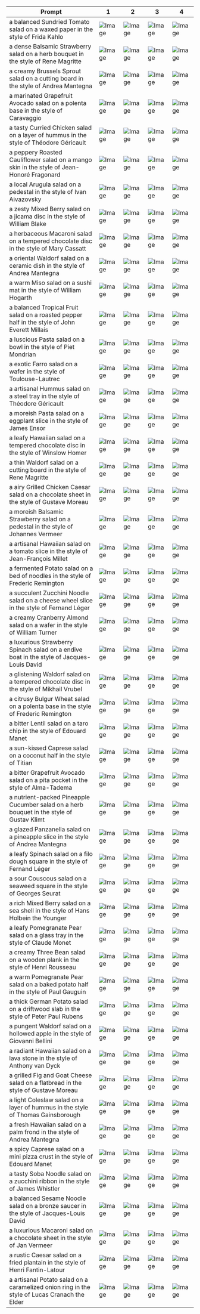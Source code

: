 | Prompt | 1 | 2 | 3 | 4 |
|-|-|-|-|-|
| a balanced Sundried Tomato salad on a waxed paper in the style of Frida Kahlo | ![Image](https://salad-benchmark-public-assets.s3.us-east-2.amazonaws.com/sdxl/74b6ef26-51cb-4d51-9629-b7bdd52d16fb-0.jpg) | ![Image](https://salad-benchmark-public-assets.s3.us-east-2.amazonaws.com/sdxl/74b6ef26-51cb-4d51-9629-b7bdd52d16fb-1.jpg) | ![Image](https://salad-benchmark-public-assets.s3.us-east-2.amazonaws.com/sdxl/74b6ef26-51cb-4d51-9629-b7bdd52d16fb-2.jpg) | ![Image](https://salad-benchmark-public-assets.s3.us-east-2.amazonaws.com/sdxl/74b6ef26-51cb-4d51-9629-b7bdd52d16fb-3.jpg) |
| a dense Balsamic Strawberry salad on a herb bouquet in the style of Rene Magritte | ![Image](https://salad-benchmark-public-assets.s3.us-east-2.amazonaws.com/sdxl/04da165a-3147-480c-aba6-7853e0233bc1-0.jpg) | ![Image](https://salad-benchmark-public-assets.s3.us-east-2.amazonaws.com/sdxl/04da165a-3147-480c-aba6-7853e0233bc1-1.jpg) | ![Image](https://salad-benchmark-public-assets.s3.us-east-2.amazonaws.com/sdxl/04da165a-3147-480c-aba6-7853e0233bc1-2.jpg) | ![Image](https://salad-benchmark-public-assets.s3.us-east-2.amazonaws.com/sdxl/04da165a-3147-480c-aba6-7853e0233bc1-3.jpg) |
| a creamy Brussels Sprout salad on a cutting board in the style of Andrea Mantegna | ![Image](https://salad-benchmark-public-assets.s3.us-east-2.amazonaws.com/sdxl/3bc59e1e-f106-4ade-a2fa-b1f0041cafd8-0.jpg) | ![Image](https://salad-benchmark-public-assets.s3.us-east-2.amazonaws.com/sdxl/3bc59e1e-f106-4ade-a2fa-b1f0041cafd8-1.jpg) | ![Image](https://salad-benchmark-public-assets.s3.us-east-2.amazonaws.com/sdxl/3bc59e1e-f106-4ade-a2fa-b1f0041cafd8-2.jpg) | ![Image](https://salad-benchmark-public-assets.s3.us-east-2.amazonaws.com/sdxl/3bc59e1e-f106-4ade-a2fa-b1f0041cafd8-3.jpg) |
| a marinated Grapefruit Avocado salad on a polenta base in the style of Caravaggio | ![Image](https://salad-benchmark-public-assets.s3.us-east-2.amazonaws.com/sdxl/06c1c4b6-49dc-4708-aea4-ee89ad70773a-0.jpg) | ![Image](https://salad-benchmark-public-assets.s3.us-east-2.amazonaws.com/sdxl/06c1c4b6-49dc-4708-aea4-ee89ad70773a-1.jpg) | ![Image](https://salad-benchmark-public-assets.s3.us-east-2.amazonaws.com/sdxl/06c1c4b6-49dc-4708-aea4-ee89ad70773a-2.jpg) | ![Image](https://salad-benchmark-public-assets.s3.us-east-2.amazonaws.com/sdxl/06c1c4b6-49dc-4708-aea4-ee89ad70773a-3.jpg) |
| a tasty Curried Chicken salad on a layer of hummus in the style of Théodore Géricault | ![Image](https://salad-benchmark-public-assets.s3.us-east-2.amazonaws.com/sdxl/3fc4389d-95f8-48d6-a1a0-ab92fa6ac517-0.jpg) | ![Image](https://salad-benchmark-public-assets.s3.us-east-2.amazonaws.com/sdxl/3fc4389d-95f8-48d6-a1a0-ab92fa6ac517-1.jpg) | ![Image](https://salad-benchmark-public-assets.s3.us-east-2.amazonaws.com/sdxl/3fc4389d-95f8-48d6-a1a0-ab92fa6ac517-2.jpg) | ![Image](https://salad-benchmark-public-assets.s3.us-east-2.amazonaws.com/sdxl/3fc4389d-95f8-48d6-a1a0-ab92fa6ac517-3.jpg) |
| a peppery Roasted Cauliflower salad on a mango skin in the style of Jean-Honoré Fragonard | ![Image](https://salad-benchmark-public-assets.s3.us-east-2.amazonaws.com/sdxl/733ad61e-f291-49d9-bc69-324ff4db4685-0.jpg) | ![Image](https://salad-benchmark-public-assets.s3.us-east-2.amazonaws.com/sdxl/733ad61e-f291-49d9-bc69-324ff4db4685-1.jpg) | ![Image](https://salad-benchmark-public-assets.s3.us-east-2.amazonaws.com/sdxl/733ad61e-f291-49d9-bc69-324ff4db4685-2.jpg) | ![Image](https://salad-benchmark-public-assets.s3.us-east-2.amazonaws.com/sdxl/733ad61e-f291-49d9-bc69-324ff4db4685-3.jpg) |
| a local Arugula salad on a pedestal in the style of Ivan Aivazovsky | ![Image](https://salad-benchmark-public-assets.s3.us-east-2.amazonaws.com/sdxl/7e459159-d6aa-47c5-aecf-643937a76e82-0.jpg) | ![Image](https://salad-benchmark-public-assets.s3.us-east-2.amazonaws.com/sdxl/7e459159-d6aa-47c5-aecf-643937a76e82-1.jpg) | ![Image](https://salad-benchmark-public-assets.s3.us-east-2.amazonaws.com/sdxl/7e459159-d6aa-47c5-aecf-643937a76e82-2.jpg) | ![Image](https://salad-benchmark-public-assets.s3.us-east-2.amazonaws.com/sdxl/7e459159-d6aa-47c5-aecf-643937a76e82-3.jpg) |
| a zesty Mixed Berry salad on a jicama disc in the style of William Blake | ![Image](https://salad-benchmark-public-assets.s3.us-east-2.amazonaws.com/sdxl/489cced1-aea0-481d-9f99-08bbf795c739-0.jpg) | ![Image](https://salad-benchmark-public-assets.s3.us-east-2.amazonaws.com/sdxl/489cced1-aea0-481d-9f99-08bbf795c739-1.jpg) | ![Image](https://salad-benchmark-public-assets.s3.us-east-2.amazonaws.com/sdxl/489cced1-aea0-481d-9f99-08bbf795c739-2.jpg) | ![Image](https://salad-benchmark-public-assets.s3.us-east-2.amazonaws.com/sdxl/489cced1-aea0-481d-9f99-08bbf795c739-3.jpg) |
| a herbaceous Macaroni salad on a tempered chocolate disc in the style of Mary Cassatt | ![Image](https://salad-benchmark-public-assets.s3.us-east-2.amazonaws.com/sdxl/5951afce-008e-43b3-90bd-8de941a11102-0.jpg) | ![Image](https://salad-benchmark-public-assets.s3.us-east-2.amazonaws.com/sdxl/5951afce-008e-43b3-90bd-8de941a11102-1.jpg) | ![Image](https://salad-benchmark-public-assets.s3.us-east-2.amazonaws.com/sdxl/5951afce-008e-43b3-90bd-8de941a11102-2.jpg) | ![Image](https://salad-benchmark-public-assets.s3.us-east-2.amazonaws.com/sdxl/5951afce-008e-43b3-90bd-8de941a11102-3.jpg) |
| a oriental Waldorf salad on a ceramic dish in the style of Andrea Mantegna | ![Image](https://salad-benchmark-public-assets.s3.us-east-2.amazonaws.com/sdxl/89f1840b-f286-49b9-8fad-1657539c814c-0.jpg) | ![Image](https://salad-benchmark-public-assets.s3.us-east-2.amazonaws.com/sdxl/89f1840b-f286-49b9-8fad-1657539c814c-1.jpg) | ![Image](https://salad-benchmark-public-assets.s3.us-east-2.amazonaws.com/sdxl/89f1840b-f286-49b9-8fad-1657539c814c-2.jpg) | ![Image](https://salad-benchmark-public-assets.s3.us-east-2.amazonaws.com/sdxl/89f1840b-f286-49b9-8fad-1657539c814c-3.jpg) |
| a warm Miso salad on a sushi mat in the style of William Hogarth | ![Image](https://salad-benchmark-public-assets.s3.us-east-2.amazonaws.com/sdxl/b78e767c-6ba4-4a3f-9169-5cd4b20fbd55-0.jpg) | ![Image](https://salad-benchmark-public-assets.s3.us-east-2.amazonaws.com/sdxl/b78e767c-6ba4-4a3f-9169-5cd4b20fbd55-1.jpg) | ![Image](https://salad-benchmark-public-assets.s3.us-east-2.amazonaws.com/sdxl/b78e767c-6ba4-4a3f-9169-5cd4b20fbd55-2.jpg) | ![Image](https://salad-benchmark-public-assets.s3.us-east-2.amazonaws.com/sdxl/b78e767c-6ba4-4a3f-9169-5cd4b20fbd55-3.jpg) |
| a balanced Tropical Fruit salad on a roasted pepper half in the style of John Everett Millais | ![Image](https://salad-benchmark-public-assets.s3.us-east-2.amazonaws.com/sdxl/3f8ee0de-49de-4944-9438-c5129e871ee9-0.jpg) | ![Image](https://salad-benchmark-public-assets.s3.us-east-2.amazonaws.com/sdxl/3f8ee0de-49de-4944-9438-c5129e871ee9-1.jpg) | ![Image](https://salad-benchmark-public-assets.s3.us-east-2.amazonaws.com/sdxl/3f8ee0de-49de-4944-9438-c5129e871ee9-2.jpg) | ![Image](https://salad-benchmark-public-assets.s3.us-east-2.amazonaws.com/sdxl/3f8ee0de-49de-4944-9438-c5129e871ee9-3.jpg) |
| a luscious Pasta salad on a bowl in the style of Piet Mondrian | ![Image](https://salad-benchmark-public-assets.s3.us-east-2.amazonaws.com/sdxl/d72bb6fb-1fa6-4984-a8a4-b4022f440134-0.jpg) | ![Image](https://salad-benchmark-public-assets.s3.us-east-2.amazonaws.com/sdxl/d72bb6fb-1fa6-4984-a8a4-b4022f440134-1.jpg) | ![Image](https://salad-benchmark-public-assets.s3.us-east-2.amazonaws.com/sdxl/d72bb6fb-1fa6-4984-a8a4-b4022f440134-2.jpg) | ![Image](https://salad-benchmark-public-assets.s3.us-east-2.amazonaws.com/sdxl/d72bb6fb-1fa6-4984-a8a4-b4022f440134-3.jpg) |
| a exotic Farro salad on a wafer in the style of Toulouse-Lautrec | ![Image](https://salad-benchmark-public-assets.s3.us-east-2.amazonaws.com/sdxl/4f7acd14-f5a1-4d18-9190-54b1c83fac8f-0.jpg) | ![Image](https://salad-benchmark-public-assets.s3.us-east-2.amazonaws.com/sdxl/4f7acd14-f5a1-4d18-9190-54b1c83fac8f-1.jpg) | ![Image](https://salad-benchmark-public-assets.s3.us-east-2.amazonaws.com/sdxl/4f7acd14-f5a1-4d18-9190-54b1c83fac8f-2.jpg) | ![Image](https://salad-benchmark-public-assets.s3.us-east-2.amazonaws.com/sdxl/4f7acd14-f5a1-4d18-9190-54b1c83fac8f-3.jpg) |
| a artisanal Hummus salad on a steel tray in the style of Théodore Géricault | ![Image](https://salad-benchmark-public-assets.s3.us-east-2.amazonaws.com/sdxl/93e5419a-a3cc-4c53-a335-4356a241f35a-0.jpg) | ![Image](https://salad-benchmark-public-assets.s3.us-east-2.amazonaws.com/sdxl/93e5419a-a3cc-4c53-a335-4356a241f35a-1.jpg) | ![Image](https://salad-benchmark-public-assets.s3.us-east-2.amazonaws.com/sdxl/93e5419a-a3cc-4c53-a335-4356a241f35a-2.jpg) | ![Image](https://salad-benchmark-public-assets.s3.us-east-2.amazonaws.com/sdxl/93e5419a-a3cc-4c53-a335-4356a241f35a-3.jpg) |
| a moreish Pasta salad on a eggplant slice in the style of James Ensor | ![Image](https://salad-benchmark-public-assets.s3.us-east-2.amazonaws.com/sdxl/22bd585c-41de-4557-8911-674da447b6d4-0.jpg) | ![Image](https://salad-benchmark-public-assets.s3.us-east-2.amazonaws.com/sdxl/22bd585c-41de-4557-8911-674da447b6d4-1.jpg) | ![Image](https://salad-benchmark-public-assets.s3.us-east-2.amazonaws.com/sdxl/22bd585c-41de-4557-8911-674da447b6d4-2.jpg) | ![Image](https://salad-benchmark-public-assets.s3.us-east-2.amazonaws.com/sdxl/22bd585c-41de-4557-8911-674da447b6d4-3.jpg) |
| a leafy Hawaiian salad on a tempered chocolate disc in the style of Winslow Homer | ![Image](https://salad-benchmark-public-assets.s3.us-east-2.amazonaws.com/sdxl/9c3f6c12-dcd1-44ed-af18-8b25a7fdc2ba-0.jpg) | ![Image](https://salad-benchmark-public-assets.s3.us-east-2.amazonaws.com/sdxl/9c3f6c12-dcd1-44ed-af18-8b25a7fdc2ba-1.jpg) | ![Image](https://salad-benchmark-public-assets.s3.us-east-2.amazonaws.com/sdxl/9c3f6c12-dcd1-44ed-af18-8b25a7fdc2ba-2.jpg) | ![Image](https://salad-benchmark-public-assets.s3.us-east-2.amazonaws.com/sdxl/9c3f6c12-dcd1-44ed-af18-8b25a7fdc2ba-3.jpg) |
| a thin Waldorf salad on a cutting board in the style of Rene Magritte | ![Image](https://salad-benchmark-public-assets.s3.us-east-2.amazonaws.com/sdxl/20fde28c-5e1c-4095-b518-5dbb670add37-0.jpg) | ![Image](https://salad-benchmark-public-assets.s3.us-east-2.amazonaws.com/sdxl/20fde28c-5e1c-4095-b518-5dbb670add37-1.jpg) | ![Image](https://salad-benchmark-public-assets.s3.us-east-2.amazonaws.com/sdxl/20fde28c-5e1c-4095-b518-5dbb670add37-2.jpg) | ![Image](https://salad-benchmark-public-assets.s3.us-east-2.amazonaws.com/sdxl/20fde28c-5e1c-4095-b518-5dbb670add37-3.jpg) |
| a airy Grilled Chicken Caesar salad on a chocolate sheet in the style of Gustave Moreau | ![Image](https://salad-benchmark-public-assets.s3.us-east-2.amazonaws.com/sdxl/7f8590ce-df73-4d90-965c-f348d3d0849c-0.jpg) | ![Image](https://salad-benchmark-public-assets.s3.us-east-2.amazonaws.com/sdxl/7f8590ce-df73-4d90-965c-f348d3d0849c-1.jpg) | ![Image](https://salad-benchmark-public-assets.s3.us-east-2.amazonaws.com/sdxl/7f8590ce-df73-4d90-965c-f348d3d0849c-2.jpg) | ![Image](https://salad-benchmark-public-assets.s3.us-east-2.amazonaws.com/sdxl/7f8590ce-df73-4d90-965c-f348d3d0849c-3.jpg) |
| a moreish Balsamic Strawberry salad on a pedestal in the style of Johannes Vermeer | ![Image](https://salad-benchmark-public-assets.s3.us-east-2.amazonaws.com/sdxl/6a2d97f1-4304-4733-81c1-cafe0dd91c08-0.jpg) | ![Image](https://salad-benchmark-public-assets.s3.us-east-2.amazonaws.com/sdxl/6a2d97f1-4304-4733-81c1-cafe0dd91c08-1.jpg) | ![Image](https://salad-benchmark-public-assets.s3.us-east-2.amazonaws.com/sdxl/6a2d97f1-4304-4733-81c1-cafe0dd91c08-2.jpg) | ![Image](https://salad-benchmark-public-assets.s3.us-east-2.amazonaws.com/sdxl/6a2d97f1-4304-4733-81c1-cafe0dd91c08-3.jpg) |
| a artisanal Hawaiian salad on a tomato slice in the style of Jean-François Millet | ![Image](https://salad-benchmark-public-assets.s3.us-east-2.amazonaws.com/sdxl/b4d117ca-e35d-4858-97e5-541118a12875-0.jpg) | ![Image](https://salad-benchmark-public-assets.s3.us-east-2.amazonaws.com/sdxl/b4d117ca-e35d-4858-97e5-541118a12875-1.jpg) | ![Image](https://salad-benchmark-public-assets.s3.us-east-2.amazonaws.com/sdxl/b4d117ca-e35d-4858-97e5-541118a12875-2.jpg) | ![Image](https://salad-benchmark-public-assets.s3.us-east-2.amazonaws.com/sdxl/b4d117ca-e35d-4858-97e5-541118a12875-3.jpg) |
| a fermented Potato salad on a bed of noodles in the style of Frederic Remington | ![Image](https://salad-benchmark-public-assets.s3.us-east-2.amazonaws.com/sdxl/f6738506-b6c1-49f0-b9e0-486171a65ea5-0.jpg) | ![Image](https://salad-benchmark-public-assets.s3.us-east-2.amazonaws.com/sdxl/f6738506-b6c1-49f0-b9e0-486171a65ea5-1.jpg) | ![Image](https://salad-benchmark-public-assets.s3.us-east-2.amazonaws.com/sdxl/f6738506-b6c1-49f0-b9e0-486171a65ea5-2.jpg) | ![Image](https://salad-benchmark-public-assets.s3.us-east-2.amazonaws.com/sdxl/f6738506-b6c1-49f0-b9e0-486171a65ea5-3.jpg) |
| a succulent Zucchini Noodle salad on a cheese wheel slice in the style of Fernand Léger | ![Image](https://salad-benchmark-public-assets.s3.us-east-2.amazonaws.com/sdxl/9525a9e0-e4d7-4efa-9af6-a445a5d3d995-0.jpg) | ![Image](https://salad-benchmark-public-assets.s3.us-east-2.amazonaws.com/sdxl/9525a9e0-e4d7-4efa-9af6-a445a5d3d995-1.jpg) | ![Image](https://salad-benchmark-public-assets.s3.us-east-2.amazonaws.com/sdxl/9525a9e0-e4d7-4efa-9af6-a445a5d3d995-2.jpg) | ![Image](https://salad-benchmark-public-assets.s3.us-east-2.amazonaws.com/sdxl/9525a9e0-e4d7-4efa-9af6-a445a5d3d995-3.jpg) |
| a creamy Cranberry Almond salad on a wafer in the style of William Turner | ![Image](https://salad-benchmark-public-assets.s3.us-east-2.amazonaws.com/sdxl/5e31fef3-7c59-4fc7-a073-d59c160a1483-0.jpg) | ![Image](https://salad-benchmark-public-assets.s3.us-east-2.amazonaws.com/sdxl/5e31fef3-7c59-4fc7-a073-d59c160a1483-1.jpg) | ![Image](https://salad-benchmark-public-assets.s3.us-east-2.amazonaws.com/sdxl/5e31fef3-7c59-4fc7-a073-d59c160a1483-2.jpg) | ![Image](https://salad-benchmark-public-assets.s3.us-east-2.amazonaws.com/sdxl/5e31fef3-7c59-4fc7-a073-d59c160a1483-3.jpg) |
| a luxurious Strawberry Spinach salad on a endive boat in the style of Jacques-Louis David | ![Image](https://salad-benchmark-public-assets.s3.us-east-2.amazonaws.com/sdxl/17e670b7-d1f4-4317-a362-2caf633ab2f0-0.jpg) | ![Image](https://salad-benchmark-public-assets.s3.us-east-2.amazonaws.com/sdxl/17e670b7-d1f4-4317-a362-2caf633ab2f0-1.jpg) | ![Image](https://salad-benchmark-public-assets.s3.us-east-2.amazonaws.com/sdxl/17e670b7-d1f4-4317-a362-2caf633ab2f0-2.jpg) | ![Image](https://salad-benchmark-public-assets.s3.us-east-2.amazonaws.com/sdxl/17e670b7-d1f4-4317-a362-2caf633ab2f0-3.jpg) |
| a glistening Waldorf salad on a tempered chocolate disc in the style of Mikhail Vrubel | ![Image](https://salad-benchmark-public-assets.s3.us-east-2.amazonaws.com/sdxl/0adbd912-6a2b-46e1-b0fd-a7fb08adab2c-0.jpg) | ![Image](https://salad-benchmark-public-assets.s3.us-east-2.amazonaws.com/sdxl/0adbd912-6a2b-46e1-b0fd-a7fb08adab2c-1.jpg) | ![Image](https://salad-benchmark-public-assets.s3.us-east-2.amazonaws.com/sdxl/0adbd912-6a2b-46e1-b0fd-a7fb08adab2c-2.jpg) | ![Image](https://salad-benchmark-public-assets.s3.us-east-2.amazonaws.com/sdxl/0adbd912-6a2b-46e1-b0fd-a7fb08adab2c-3.jpg) |
| a citrusy Bulgur Wheat salad on a polenta base in the style of Frederic Remington | ![Image](https://salad-benchmark-public-assets.s3.us-east-2.amazonaws.com/sdxl/d57857c3-dea2-4f8b-b915-7007e29c0f6d-0.jpg) | ![Image](https://salad-benchmark-public-assets.s3.us-east-2.amazonaws.com/sdxl/d57857c3-dea2-4f8b-b915-7007e29c0f6d-1.jpg) | ![Image](https://salad-benchmark-public-assets.s3.us-east-2.amazonaws.com/sdxl/d57857c3-dea2-4f8b-b915-7007e29c0f6d-2.jpg) | ![Image](https://salad-benchmark-public-assets.s3.us-east-2.amazonaws.com/sdxl/d57857c3-dea2-4f8b-b915-7007e29c0f6d-3.jpg) |
| a bitter Lentil salad on a taro chip in the style of Edouard Manet | ![Image](https://salad-benchmark-public-assets.s3.us-east-2.amazonaws.com/sdxl/08b42ddb-42ab-409f-ab50-109d3068a32e-0.jpg) | ![Image](https://salad-benchmark-public-assets.s3.us-east-2.amazonaws.com/sdxl/08b42ddb-42ab-409f-ab50-109d3068a32e-1.jpg) | ![Image](https://salad-benchmark-public-assets.s3.us-east-2.amazonaws.com/sdxl/08b42ddb-42ab-409f-ab50-109d3068a32e-2.jpg) | ![Image](https://salad-benchmark-public-assets.s3.us-east-2.amazonaws.com/sdxl/08b42ddb-42ab-409f-ab50-109d3068a32e-3.jpg) |
| a sun-kissed Caprese salad on a coconut half in the style of Titian | ![Image](https://salad-benchmark-public-assets.s3.us-east-2.amazonaws.com/sdxl/76b4f49b-1331-4001-bfb7-522ac3dc29d4-0.jpg) | ![Image](https://salad-benchmark-public-assets.s3.us-east-2.amazonaws.com/sdxl/76b4f49b-1331-4001-bfb7-522ac3dc29d4-1.jpg) | ![Image](https://salad-benchmark-public-assets.s3.us-east-2.amazonaws.com/sdxl/76b4f49b-1331-4001-bfb7-522ac3dc29d4-2.jpg) | ![Image](https://salad-benchmark-public-assets.s3.us-east-2.amazonaws.com/sdxl/76b4f49b-1331-4001-bfb7-522ac3dc29d4-3.jpg) |
| a bitter Grapefruit Avocado salad on a pita pocket in the style of Alma-Tadema | ![Image](https://salad-benchmark-public-assets.s3.us-east-2.amazonaws.com/sdxl/c8027342-99b6-4842-a791-279eba024925-0.jpg) | ![Image](https://salad-benchmark-public-assets.s3.us-east-2.amazonaws.com/sdxl/c8027342-99b6-4842-a791-279eba024925-1.jpg) | ![Image](https://salad-benchmark-public-assets.s3.us-east-2.amazonaws.com/sdxl/c8027342-99b6-4842-a791-279eba024925-2.jpg) | ![Image](https://salad-benchmark-public-assets.s3.us-east-2.amazonaws.com/sdxl/c8027342-99b6-4842-a791-279eba024925-3.jpg) |
| a nutrient-packed Pineapple Cucumber salad on a herb bouquet in the style of Gustav Klimt | ![Image](https://salad-benchmark-public-assets.s3.us-east-2.amazonaws.com/sdxl/d8959793-a273-4461-98a6-1a41ba23a219-0.jpg) | ![Image](https://salad-benchmark-public-assets.s3.us-east-2.amazonaws.com/sdxl/d8959793-a273-4461-98a6-1a41ba23a219-1.jpg) | ![Image](https://salad-benchmark-public-assets.s3.us-east-2.amazonaws.com/sdxl/d8959793-a273-4461-98a6-1a41ba23a219-2.jpg) | ![Image](https://salad-benchmark-public-assets.s3.us-east-2.amazonaws.com/sdxl/d8959793-a273-4461-98a6-1a41ba23a219-3.jpg) |
| a glazed Panzanella salad on a pineapple slice in the style of Andrea Mantegna | ![Image](https://salad-benchmark-public-assets.s3.us-east-2.amazonaws.com/sdxl/cfa55c79-5398-45cb-8d76-e66e047db439-0.jpg) | ![Image](https://salad-benchmark-public-assets.s3.us-east-2.amazonaws.com/sdxl/cfa55c79-5398-45cb-8d76-e66e047db439-1.jpg) | ![Image](https://salad-benchmark-public-assets.s3.us-east-2.amazonaws.com/sdxl/cfa55c79-5398-45cb-8d76-e66e047db439-2.jpg) | ![Image](https://salad-benchmark-public-assets.s3.us-east-2.amazonaws.com/sdxl/cfa55c79-5398-45cb-8d76-e66e047db439-3.jpg) |
| a leafy Spinach salad on a filo dough square in the style of Fernand Léger | ![Image](https://salad-benchmark-public-assets.s3.us-east-2.amazonaws.com/sdxl/5132fefd-9bdf-48e0-bba3-dd43465221aa-0.jpg) | ![Image](https://salad-benchmark-public-assets.s3.us-east-2.amazonaws.com/sdxl/5132fefd-9bdf-48e0-bba3-dd43465221aa-1.jpg) | ![Image](https://salad-benchmark-public-assets.s3.us-east-2.amazonaws.com/sdxl/5132fefd-9bdf-48e0-bba3-dd43465221aa-2.jpg) | ![Image](https://salad-benchmark-public-assets.s3.us-east-2.amazonaws.com/sdxl/5132fefd-9bdf-48e0-bba3-dd43465221aa-3.jpg) |
| a sour Couscous salad on a seaweed square in the style of Georges Seurat | ![Image](https://salad-benchmark-public-assets.s3.us-east-2.amazonaws.com/sdxl/3d3f58c2-77b8-4df8-9ef1-f3e3e53958b0-0.jpg) | ![Image](https://salad-benchmark-public-assets.s3.us-east-2.amazonaws.com/sdxl/3d3f58c2-77b8-4df8-9ef1-f3e3e53958b0-1.jpg) | ![Image](https://salad-benchmark-public-assets.s3.us-east-2.amazonaws.com/sdxl/3d3f58c2-77b8-4df8-9ef1-f3e3e53958b0-2.jpg) | ![Image](https://salad-benchmark-public-assets.s3.us-east-2.amazonaws.com/sdxl/3d3f58c2-77b8-4df8-9ef1-f3e3e53958b0-3.jpg) |
| a rich Mixed Berry salad on a sea shell in the style of Hans Holbein the Younger | ![Image](https://salad-benchmark-public-assets.s3.us-east-2.amazonaws.com/sdxl/ce95e681-7b2c-4784-a63a-21d7d203cd06-0.jpg) | ![Image](https://salad-benchmark-public-assets.s3.us-east-2.amazonaws.com/sdxl/ce95e681-7b2c-4784-a63a-21d7d203cd06-1.jpg) | ![Image](https://salad-benchmark-public-assets.s3.us-east-2.amazonaws.com/sdxl/ce95e681-7b2c-4784-a63a-21d7d203cd06-2.jpg) | ![Image](https://salad-benchmark-public-assets.s3.us-east-2.amazonaws.com/sdxl/ce95e681-7b2c-4784-a63a-21d7d203cd06-3.jpg) |
| a leafy Pomegranate Pear salad on a glass tray in the style of Claude Monet | ![Image](https://salad-benchmark-public-assets.s3.us-east-2.amazonaws.com/sdxl/93b8ecbb-a0d3-44ee-83f3-7a5976ccd25e-0.jpg) | ![Image](https://salad-benchmark-public-assets.s3.us-east-2.amazonaws.com/sdxl/93b8ecbb-a0d3-44ee-83f3-7a5976ccd25e-1.jpg) | ![Image](https://salad-benchmark-public-assets.s3.us-east-2.amazonaws.com/sdxl/93b8ecbb-a0d3-44ee-83f3-7a5976ccd25e-2.jpg) | ![Image](https://salad-benchmark-public-assets.s3.us-east-2.amazonaws.com/sdxl/93b8ecbb-a0d3-44ee-83f3-7a5976ccd25e-3.jpg) |
| a creamy Three Bean salad on a wooden plank in the style of Henri Rousseau | ![Image](https://salad-benchmark-public-assets.s3.us-east-2.amazonaws.com/sdxl/a3236f33-a168-4e15-b446-9ff1ddad962c-0.jpg) | ![Image](https://salad-benchmark-public-assets.s3.us-east-2.amazonaws.com/sdxl/a3236f33-a168-4e15-b446-9ff1ddad962c-1.jpg) | ![Image](https://salad-benchmark-public-assets.s3.us-east-2.amazonaws.com/sdxl/a3236f33-a168-4e15-b446-9ff1ddad962c-2.jpg) | ![Image](https://salad-benchmark-public-assets.s3.us-east-2.amazonaws.com/sdxl/a3236f33-a168-4e15-b446-9ff1ddad962c-3.jpg) |
| a warm Pomegranate Pear salad on a baked potato half in the style of Paul Gauguin | ![Image](https://salad-benchmark-public-assets.s3.us-east-2.amazonaws.com/sdxl/8351d20f-6b12-4e08-b02d-288dabaf6a79-0.jpg) | ![Image](https://salad-benchmark-public-assets.s3.us-east-2.amazonaws.com/sdxl/8351d20f-6b12-4e08-b02d-288dabaf6a79-1.jpg) | ![Image](https://salad-benchmark-public-assets.s3.us-east-2.amazonaws.com/sdxl/8351d20f-6b12-4e08-b02d-288dabaf6a79-2.jpg) | ![Image](https://salad-benchmark-public-assets.s3.us-east-2.amazonaws.com/sdxl/8351d20f-6b12-4e08-b02d-288dabaf6a79-3.jpg) |
| a thick German Potato salad on a driftwood slab in the style of Peter Paul Rubens | ![Image](https://salad-benchmark-public-assets.s3.us-east-2.amazonaws.com/sdxl/b434d7ae-82dc-4a88-b50a-2842d2430d6a-0.jpg) | ![Image](https://salad-benchmark-public-assets.s3.us-east-2.amazonaws.com/sdxl/b434d7ae-82dc-4a88-b50a-2842d2430d6a-1.jpg) | ![Image](https://salad-benchmark-public-assets.s3.us-east-2.amazonaws.com/sdxl/b434d7ae-82dc-4a88-b50a-2842d2430d6a-2.jpg) | ![Image](https://salad-benchmark-public-assets.s3.us-east-2.amazonaws.com/sdxl/b434d7ae-82dc-4a88-b50a-2842d2430d6a-3.jpg) |
| a pungent Waldorf salad on a hollowed apple in the style of Giovanni Bellini | ![Image](https://salad-benchmark-public-assets.s3.us-east-2.amazonaws.com/sdxl/03ad195a-83cd-4e17-b737-976eae789f7d-0.jpg) | ![Image](https://salad-benchmark-public-assets.s3.us-east-2.amazonaws.com/sdxl/03ad195a-83cd-4e17-b737-976eae789f7d-1.jpg) | ![Image](https://salad-benchmark-public-assets.s3.us-east-2.amazonaws.com/sdxl/03ad195a-83cd-4e17-b737-976eae789f7d-2.jpg) | ![Image](https://salad-benchmark-public-assets.s3.us-east-2.amazonaws.com/sdxl/03ad195a-83cd-4e17-b737-976eae789f7d-3.jpg) |
| a radiant Hawaiian salad on a lava stone in the style of Anthony van Dyck | ![Image](https://salad-benchmark-public-assets.s3.us-east-2.amazonaws.com/sdxl/76e6e0dd-e893-41bf-a54a-3a41e88e9d47-0.jpg) | ![Image](https://salad-benchmark-public-assets.s3.us-east-2.amazonaws.com/sdxl/76e6e0dd-e893-41bf-a54a-3a41e88e9d47-1.jpg) | ![Image](https://salad-benchmark-public-assets.s3.us-east-2.amazonaws.com/sdxl/76e6e0dd-e893-41bf-a54a-3a41e88e9d47-2.jpg) | ![Image](https://salad-benchmark-public-assets.s3.us-east-2.amazonaws.com/sdxl/76e6e0dd-e893-41bf-a54a-3a41e88e9d47-3.jpg) |
| a grilled Fig and Goat Cheese salad on a flatbread in the style of Gustave Moreau | ![Image](https://salad-benchmark-public-assets.s3.us-east-2.amazonaws.com/sdxl/0655a8d4-e3ae-442a-ba38-c75b0734d83a-0.jpg) | ![Image](https://salad-benchmark-public-assets.s3.us-east-2.amazonaws.com/sdxl/0655a8d4-e3ae-442a-ba38-c75b0734d83a-1.jpg) | ![Image](https://salad-benchmark-public-assets.s3.us-east-2.amazonaws.com/sdxl/0655a8d4-e3ae-442a-ba38-c75b0734d83a-2.jpg) | ![Image](https://salad-benchmark-public-assets.s3.us-east-2.amazonaws.com/sdxl/0655a8d4-e3ae-442a-ba38-c75b0734d83a-3.jpg) |
| a light Coleslaw salad on a layer of hummus in the style of Thomas Gainsborough | ![Image](https://salad-benchmark-public-assets.s3.us-east-2.amazonaws.com/sdxl/2023a19e-d188-400d-96f0-0e8a867febff-0.jpg) | ![Image](https://salad-benchmark-public-assets.s3.us-east-2.amazonaws.com/sdxl/2023a19e-d188-400d-96f0-0e8a867febff-1.jpg) | ![Image](https://salad-benchmark-public-assets.s3.us-east-2.amazonaws.com/sdxl/2023a19e-d188-400d-96f0-0e8a867febff-2.jpg) | ![Image](https://salad-benchmark-public-assets.s3.us-east-2.amazonaws.com/sdxl/2023a19e-d188-400d-96f0-0e8a867febff-3.jpg) |
| a fresh Hawaiian salad on a palm frond in the style of Andrea Mantegna | ![Image](https://salad-benchmark-public-assets.s3.us-east-2.amazonaws.com/sdxl/537e1ab5-e70f-4b39-bb03-8f8691a6c24c-0.jpg) | ![Image](https://salad-benchmark-public-assets.s3.us-east-2.amazonaws.com/sdxl/537e1ab5-e70f-4b39-bb03-8f8691a6c24c-1.jpg) | ![Image](https://salad-benchmark-public-assets.s3.us-east-2.amazonaws.com/sdxl/537e1ab5-e70f-4b39-bb03-8f8691a6c24c-2.jpg) | ![Image](https://salad-benchmark-public-assets.s3.us-east-2.amazonaws.com/sdxl/537e1ab5-e70f-4b39-bb03-8f8691a6c24c-3.jpg) |
| a spicy Caprese salad on a mini pizza crust in the style of Edouard Manet | ![Image](https://salad-benchmark-public-assets.s3.us-east-2.amazonaws.com/sdxl/1c637bdf-3e81-45b7-bd93-4b74a71bee86-0.jpg) | ![Image](https://salad-benchmark-public-assets.s3.us-east-2.amazonaws.com/sdxl/1c637bdf-3e81-45b7-bd93-4b74a71bee86-1.jpg) | ![Image](https://salad-benchmark-public-assets.s3.us-east-2.amazonaws.com/sdxl/1c637bdf-3e81-45b7-bd93-4b74a71bee86-2.jpg) | ![Image](https://salad-benchmark-public-assets.s3.us-east-2.amazonaws.com/sdxl/1c637bdf-3e81-45b7-bd93-4b74a71bee86-3.jpg) |
| a tasty Soba Noodle salad on a zucchini ribbon in the style of James Whistler | ![Image](https://salad-benchmark-public-assets.s3.us-east-2.amazonaws.com/sdxl/f189079f-1aeb-4b44-91ab-e6b69dae890b-0.jpg) | ![Image](https://salad-benchmark-public-assets.s3.us-east-2.amazonaws.com/sdxl/f189079f-1aeb-4b44-91ab-e6b69dae890b-1.jpg) | ![Image](https://salad-benchmark-public-assets.s3.us-east-2.amazonaws.com/sdxl/f189079f-1aeb-4b44-91ab-e6b69dae890b-2.jpg) | ![Image](https://salad-benchmark-public-assets.s3.us-east-2.amazonaws.com/sdxl/f189079f-1aeb-4b44-91ab-e6b69dae890b-3.jpg) |
| a balanced Sesame Noodle salad on a bronze saucer in the style of Jacques-Louis David | ![Image](https://salad-benchmark-public-assets.s3.us-east-2.amazonaws.com/sdxl/ddebe526-5116-49bd-8012-9b42b21725dd-0.jpg) | ![Image](https://salad-benchmark-public-assets.s3.us-east-2.amazonaws.com/sdxl/ddebe526-5116-49bd-8012-9b42b21725dd-1.jpg) | ![Image](https://salad-benchmark-public-assets.s3.us-east-2.amazonaws.com/sdxl/ddebe526-5116-49bd-8012-9b42b21725dd-2.jpg) | ![Image](https://salad-benchmark-public-assets.s3.us-east-2.amazonaws.com/sdxl/ddebe526-5116-49bd-8012-9b42b21725dd-3.jpg) |
| a luxurious Macaroni salad on a chocolate sheet in the style of Jan Vermeer | ![Image](https://salad-benchmark-public-assets.s3.us-east-2.amazonaws.com/sdxl/ae3fb41b-2536-4ff4-a1cc-4f212f8ae405-0.jpg) | ![Image](https://salad-benchmark-public-assets.s3.us-east-2.amazonaws.com/sdxl/ae3fb41b-2536-4ff4-a1cc-4f212f8ae405-1.jpg) | ![Image](https://salad-benchmark-public-assets.s3.us-east-2.amazonaws.com/sdxl/ae3fb41b-2536-4ff4-a1cc-4f212f8ae405-2.jpg) | ![Image](https://salad-benchmark-public-assets.s3.us-east-2.amazonaws.com/sdxl/ae3fb41b-2536-4ff4-a1cc-4f212f8ae405-3.jpg) |
| a rustic Caesar salad on a fried plantain in the style of Henri Fantin-Latour | ![Image](https://salad-benchmark-public-assets.s3.us-east-2.amazonaws.com/sdxl/02e69da1-6581-4775-9f2a-5ea4374d784f-0.jpg) | ![Image](https://salad-benchmark-public-assets.s3.us-east-2.amazonaws.com/sdxl/02e69da1-6581-4775-9f2a-5ea4374d784f-1.jpg) | ![Image](https://salad-benchmark-public-assets.s3.us-east-2.amazonaws.com/sdxl/02e69da1-6581-4775-9f2a-5ea4374d784f-2.jpg) | ![Image](https://salad-benchmark-public-assets.s3.us-east-2.amazonaws.com/sdxl/02e69da1-6581-4775-9f2a-5ea4374d784f-3.jpg) |
| a artisanal Potato salad on a caramelized onion ring in the style of Lucas Cranach the Elder | ![Image](https://salad-benchmark-public-assets.s3.us-east-2.amazonaws.com/sdxl/7adc7293-0152-4325-ac5c-a301aa45ed5e-0.jpg) | ![Image](https://salad-benchmark-public-assets.s3.us-east-2.amazonaws.com/sdxl/7adc7293-0152-4325-ac5c-a301aa45ed5e-1.jpg) | ![Image](https://salad-benchmark-public-assets.s3.us-east-2.amazonaws.com/sdxl/7adc7293-0152-4325-ac5c-a301aa45ed5e-2.jpg) | ![Image](https://salad-benchmark-public-assets.s3.us-east-2.amazonaws.com/sdxl/7adc7293-0152-4325-ac5c-a301aa45ed5e-3.jpg) |
